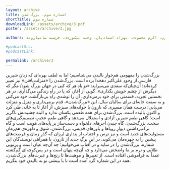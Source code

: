 ```yaml
---
layout: archive
title: شماره سوم. بزرگ شدن!
shortTitle: شماره سوم
downloadLink: /assets/archive/3.pdf
poster: /assets/archive/3.jpg

authors: علیرضا رضایی، مینا قدیمی عتیق، عارفه شمس‌خانی، سپیده واعظ، مهسا سالاری، نسرین راستگو، فائزه محمدی، مصطفا دهقانی، گلی ترقی، امیر نعیمی، زهرا نظری، مهسا شهشهانی، مرضیه حیدری، معصومه جوادی، پویا خاندل، نسیم خسروی کتولی، لیلی ناهیدی آذر، عماد باقرزادگان، عماد رضایی، فریبا فیروز، سعید میرمحمدی، هانیه دوست‌دار، مرجان همایون، اکرم محمودی، بهزاد استادیان، وحید بیک‌وردی، فرشید ساتیاروند

#podcastSrc: 
#podcastLink: 

permalink: /archive/3
---
```


بزرگ‌شدن را مفهومی هم‌جوارِ بالیدن می‌شناسیم؛ اما به لطف بهره‌ای که زبانِ شیرین فارسی از وجودِ علی‌اکبر دهخدا برده است، بزرگ‌شدن را «منزلت‌یافتن» نیز تعبیر کرده‌اند؛ آن‌چنان‌که سعدی می‌سراید: «تو یاد هر که کنی در جهان بزرگ شود/ مگر که دیگرش از چشم خویش بگذاری». گویی از آغاز، که پا در راهِ زندگی می‌گذاری، در هر نخستین تجربه، قسمتی برای خود برمی‌داری، آن را توشه‌ی راهِ بی‌بازگشت خود می‌کنی و به سمت خانه‌ای برای سالیان سال، این «بزرگ‌شدن»، قدم برمی‌داری و منزل و منزلت می‌یابی؛ درست همان مسیری که نارون با جوانه‌های سبزش، از آغاز تا به خانه، طی کرد و اکنون بالیده است.
بزرگ‌شدن برای همه طعمی یکسان ندارد و البته چشیدنش ناگزیر است؛ گاهی طعمِ شیرینِ آزادی و استقلال می‌دهد و گاهی طعمِ عجیبِ تصمیم‌گیری‌های سخت. بزرگ‌شدن، گاه چیدنِ آجرهای دلخواه و دست‌ساز بر پایه‌های هویت است و گاه ترک‌برداشتنِ دیوارِ رویاها و باورهای قدیمی. بزرگ‌شدن، شوق و دلهره‌ی هم‌زمانِ مسئولیت‌های جدید است و نیز ترس و اجتناب از پنداری لرزان که گذرِ زمان و فرصت‌های پیشین را به چهره‌مان می‌کوبد.
در این برگِ جدید از نارون، با همراهی نویسندگانِ این شماره، بزرگ‌شدن را در سایه و در آفتاب می‌خوانیم؛ چه آن‌چه عیان است و پرتویی طلایی و نرم بر ما واضحش می‌دارد و چه آن‌چه پنهان است و در پس‌کوچه‌ای گم‌گشته عمداً به فراموشی افتاده است. از تغییرها و موهبت‌ها تا رنج‌ها و عبرت‌های بزرگ‌شدن، همه در این شماره گرد آمده است تا با بینشی نو به بالیدنِ خود بنگریم.
